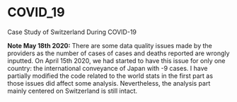 # COVID_19

Case Study of Switzerland During COVID-19

__Note May 18th 2020:__ There are some data quality issues made by the providers as the number of cases of cases and deaths reported are wrongly inputted. On April 15th 2020, we had started to have this issue for only one country: the international conveyance of Japan with -9 cases. I have partially modified the code related to the world stats in the first part as those issues did affect some analysis. Nevertheless, the analysis part mainly centered on Switzerland is still intact.
